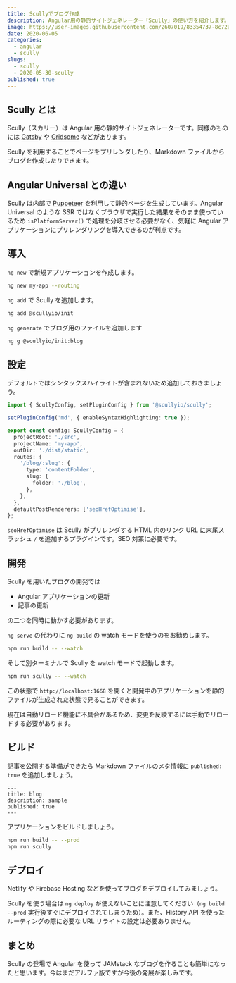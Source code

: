 ```yaml
---
title: Scullyでブログ作成
description: Angular用の静的サイトジェネレーター「Scully」の使い方を紹介します。Scullyを利用することでページをプリレンダしたり、Markdownファイルからブログを作成したりできます。
image: https://user-images.githubusercontent.com/2607019/83354737-8c72a680-a395-11ea-9269-6ac310a7181e.png
date: 2020-06-05
categories:
  - angular
  - scully
slugs:
  - scully
  - 2020-05-30-scully
published: true
---
```


## Scully とは

Scully（スカリー）は Angular 用の静的サイトジェネレーターです。同様のものには [Gatsby](https://www.gatsbyjs.org/) や [Gridsome](https://gridsome.org/) などがあります。

Scully を利用することでページをプリレンダしたり、Markdown ファイルからブログを作成したりできます。

## Angular Universal との違い

Scully は内部で [Puppeteer](https://github.com/puppeteer/puppeteer) を利用して静的ページを生成しています。Angular Universal のような SSR ではなくブラウザで実行した結果をそのまま使っているため `isPlatformServer()` で処理を分岐させる必要がなく、気軽に Angular アプリケーションにプリレンダリングを導入できるのが利点です。

## 導入

`ng new` で新規アプリケーションを作成します。

```bash
ng new my-app --routing
```

`ng add` で Scully を追加します。

```bash
ng add @scullyio/init
```

`ng generate` でブログ用のファイルを追加します

```bash
ng g @scullyio/init:blog
```

## 設定

デフォルトではシンタックスハイライトが含まれないため追加しておきましょう。

```ts
import { ScullyConfig, setPluginConfig } from '@scullyio/scully';

setPluginConfig('md', { enableSyntaxHighlighting: true });

export const config: ScullyConfig = {
  projectRoot: './src',
  projectName: 'my-app',
  outDir: './dist/static',
  routes: {
    '/blog/:slug': {
      type: 'contentFolder',
      slug: {
        folder: './blog',
      },
    },
  },
  defaultPostRenderers: ['seoHrefOptimise'],
};
```

`seoHrefOptimise` は Scully がプリレンダする HTML 内のリンク URL に末尾スラッシュ `/` を追加するプラグインです。SEO 対策に必要です。

## 開発

Scully を用いたブログの開発では

- Angular アプリケーションの更新
- 記事の更新

の二つを同時に動かす必要があります。

`ng serve` の代わりに `ng build` の watch モードを使うのをお勧めします。

```bash
npm run build -- --watch
```

そして別ターミナルで Scully を watch モードで起動します。

```bash
npm run scully -- --watch
```

この状態で `http://localhost:1668` を開くと開発中のアプリケーションを静的ファイルが生成された状態で見ることができます。

現在は自動リロード機能に不具合があるため、変更を反映するには手動でリロードする必要があります。

## ビルド

記事を公開する準備ができたら Markdown ファイルのメタ情報に `published: true` を追加しましょう。

```
---
title: blog
description: sample
published: true
---
```

アプリケーションをビルドしましょう。

```bash
npm run build -- --prod
npm run scully
```

## デプロイ

Netlify や Firebase Hosting などを使ってブログをデプロイしてみましょう。

Scully を使う場合は `ng deploy` が使えないことに注意してください（`ng build --prod` 実行後すぐにデプロイされてしまうため）。また、History API を使ったルーティングの際に必要な URL リライトの設定は必要ありません。

## まとめ

Scully の登場で Angular を使って JAMstack なブログを作ることも簡単になったと思います。今はまだアルファ版ですが今後の発展が楽しみです。

